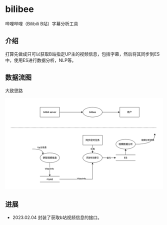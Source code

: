 # bilibee
 哔哩哔哩（Bilibili B站）字幕分析工具

## 介绍
打算先做成只可以获取B站指定UP主的视频信息，包括字幕，然后将其同步到ES中，使用ES进行数据分析，NLP等。

## 数据流图
大致思路

![bilibee_data_flow.png](assets%2Fpic%2Fbilibee_data_flow.png)


## 进展
- 2023.02.04 封装了获取b站视频信息的接口。
